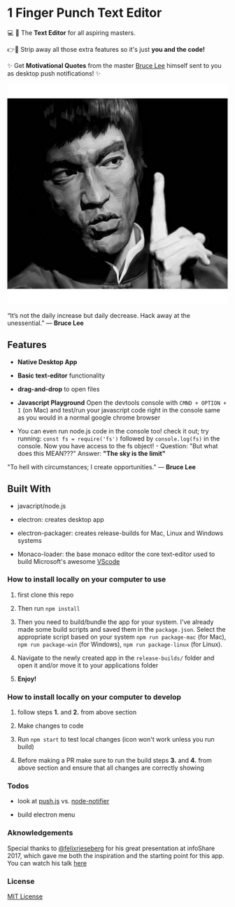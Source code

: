 # 1 Finger Punch Text Editor

💻 📝 The <b>Text Editor</b> for all aspiring masters.

👉💨 Strip away all those extra features so it's just <b>you and the code!</b>

✨ Get <b>Motivational Quotes</b> from the master [Bruce Lee](https://en.wikipedia.org/wiki/Bruce_Lee) himself sent to you as desktop push notifications! ✨

![Bruce Lee](/assets/icons/png/512x512.png)

“It’s not the daily increase but daily decrease. Hack away at the unessential.” — <b>Bruce Lee</b>

## Features

- <b>Native Desktop App</b>

- <b>Basic text-editor</b> functionality

- <b>drag-and-drop</b> to open files

- <b>Javascript Playground</b> Open the devtools console with `CMND + OPTION + I` (on Mac) and test/run your javascript code right in the console same as you would in a normal google chrome browser

- You can even run node.js code in the console too! check it out; try running: `const fs = require('fs')` followed by `console.log(fs)` in the console. Now you have access to the fs object! - Question: "But what does this MEAN???" Answer: <b>"The sky is the limit"</b>

"To hell with circumstances; I create opportunities." — <b>Bruce Lee</b>

## Built With

- javacript/node.js

- electron: creates desktop app

- electron-packager: creates release-builds for Mac, Linux and Windows systems

- Monaco-loader: the base monaco editor the core text-editor used to build Microsoft's awesome [VScode](https://github.com/Microsoft/vscode)

### How to install locally on your computer to use

1. first clone this repo

2. Then run `npm install`

3. Then you need to build/bundle the app for your system. I've already made some build scripts and saved them in the `package.json`. Select the appropriate script based on your system `npm run package-mac` (for Mac), `npm run package-win` (for Windows), `npm run package-linux` (for Linux).

4. Navigate to the newly created app in the `release-builds/` folder and open it and/or move it to your applications folder

5. <b>Enjoy!</b>

### How to install locally on your computer to develop

1. follow steps <b>1.</b> and <b>2.</b> from above section

2. Make changes to code

3. Run `npm start` to test local changes (icon won't work unless you run build)

4. Before making a PR make sure to run the build steps <b>3.</b> and <b>4.</b> from above section and ensure that all changes are correctly showing 

### Todos

- look at [push.js](https://www.npmjs.com/package/push-js) vs. [node-notifier](https://www.npmjs.com/package/node-notifier)

- build electron menu

### Aknowledgements

Special thanks to [@felixrieseberg](https://github.com/felixrieseberg) for his great presentation at infoShare 2017, which gave me both the inspiration and the starting point for this app. You can watch his talk [here](https://www.youtube.com/watch?v=7huz8Kx1nLw)

### License

[MIT License](https://en.wikipedia.org/wiki/MIT_License)